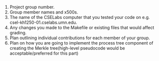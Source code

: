 1. Project group number.
2. Group member names and x500s.
3. The name of the CSELabs computer that you tested your code on
e.g. csel-kh1250-01.cselabs.umn.edu.
4. Any changes you made to the Makefile or existing files that would affect grading.
5. Plan outlining individual contributions for each member of your group.
6. Plan on how you are going to implement the process tree component of creating the Merkle tree(high-level pseudocode would be acceptable/preferred for this part)